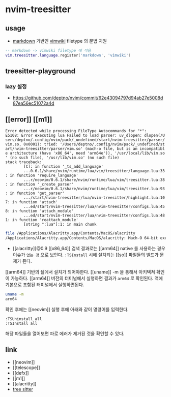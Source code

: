 # nvim-treesitter

## usage
- [markdown](markdown) 기반인 [vimwiki](vimwiki) filetype 의 문법 지원
```lua
-- markdown -> vimwiki filetype 에 적용
vim.treesitter.language.register('markdown', 'vimwiki')
```

## treesitter-playground

### lazy 설정
+ https://github.com/deptno/nvim/commit/62e43094797d94ab27e5008d87ea56ec51072a4d

## [[error]] [[m1]]
```vim
Error detected while processing FileType Autocommands for "*":
E5108: Error executing lua Failed to load parser: uv_dlopen: dlopen(/U
sers/deptno/.config/nvim/pack/_undefined/start/nvim-treesitter/parser/
vim.so, 0x0001): tried: '/Users/deptno/.config/nvim/pack/_undefined/st
art/nvim-treesitter/parser/vim.so' (mach-o file, but is an incompatibl
e architecture (have 'x86_64', need 'arm64e')), '/usr/local/lib/vim.so
' (no such file), '/usr/lib/vim.so' (no such file)
stack traceback:
        [C]: in function '_ts_add_language'
        ...0.6.1/share/nvim/runtime/lua/vim/treesitter/language.lua:33
: in function 'require_language'
        ...r/neovim/0.6.1/share/nvim/runtime/lua/vim/treesitter.lua:38
: in function '_create_parser'
        ...r/neovim/0.6.1/share/nvim/runtime/lua/vim/treesitter.lua:93
: in function 'get_parser'
        .../start/nvim-treesitter/lua/nvim-treesitter/highlight.lua:10 7: in function 'attach'
        ...ed/start/nvim-treesitter/lua/nvim-treesitter/configs.lua:45
8: in function 'attach_module'
        ...ed/start/nvim-treesitter/lua/nvim-treesitter/configs.lua:48
1: in function 'reattach_module'
        [string ":lua"]:1: in main chunk
```

```sh
file /Applications/Alacritty.app/Contents/MacOS/alacritty
/Applications/Alacritty.app/Contents/MacOS/alacritty: Mach-O 64-bit executable x86_64
```
- [[alacritty]]@0.9 [[x86_64]]
검색 결과로는 [[arm64]] native 를 사용하는 경우 이슈가 `없는 것` 으로 보인다.
`:TSInstall` 시에 설치되는 [[so]] 파일들의 빌드가 문제가 된다.

[[arm64]] 기반의 쉘에서 설치가 되어야한다. [[uname]] -m 을 통해서 아키텍쳐 확인이 가능하다.
[[arm64]] 버전의 터미널에서 실행하면 결과가 `arm64` 로 확인된다.
맥에 기본으로 포함된 터미널에서 실행하면된다.

```sh
uname -m
arm64
```
확인 후에는 [[neovim]] 실행 후에 아래와 같이 명령어를 입력한다.
```vim
:TSUninstall all
:TSInstall all
```
해당 파일들을 열어보면 파로 에러가 제거된 것을 확인할 수 있다.

## link
- [[neovim]]
- [[telescope]]
- [[defx]]
- [[m1]]
- [[alacritty]]
- [tree sitter](tree-sitter)
